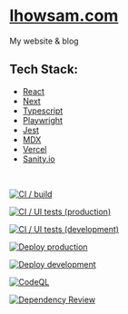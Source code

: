 # [lhowsam.com](https://lhowsam.com)

My website & blog

## Tech Stack: 
- [React](https://github.com/facebook/react)
- [Next](https://github.com/vercel/next.js)
- [Typescript](https://github.com/Microsoft/TypeScript)
- [Playwright](https://playwright.dev/)
- [Jest](https://jestjs.io)
- [MDX](https://github.com/mdx-js/mdx)
- [Vercel](https://vercel.com)
- [Sanity.io](https://sanity.io)


<br />

[![CI / build](https://github.com/luke-h1/lhowsam.com/actions/workflows/build.yml/badge.svg)](https://github.com/luke-h1/lhowsam.com/actions/workflows/build.yml)

[![CI / UI tests (production)](https://github.com/luke-h1/lhowsam.com/actions/workflows/prod-ui-tests.yml/badge.svg)](https://github.com/luke-h1/lhowsam.com/actions/workflows/prod-ui-tests.yml)

[![CI / UI tests (development)](https://github.com/luke-h1/lhowsam.com/actions/workflows/dev-ui-tests.yml/badge.svg)](https://github.com/luke-h1/lhowsam.com/actions/workflows/dev-ui-tests.yml)

[![Deploy production](https://github.com/luke-h1/lhowsam.com/actions/workflows/deploy-prod.yml/badge.svg)](https://github.com/luke-h1/lhowsam.com/actions/workflows/deploy-prod.yml)

[![Deploy development](https://github.com/luke-h1/lhowsam.com/actions/workflows/deploy-dev.yml/badge.svg)](https://github.com/luke-h1/lhowsam.com/actions/workflows/deploy-dev.yml)

[![CodeQL](https://github.com/luke-h1/lhowsam.com/actions/workflows/codeql.yml/badge.svg)](https://github.com/luke-h1/lhowsam.com/actions/workflows/codeql.yml)

[![Dependency Review](https://github.com/luke-h1/lhowsam.com/actions/workflows/dependency-review.yml/badge.svg)](https://github.com/luke-h1/lhowsam.com/actions/workflows/dependency-review.yml)
